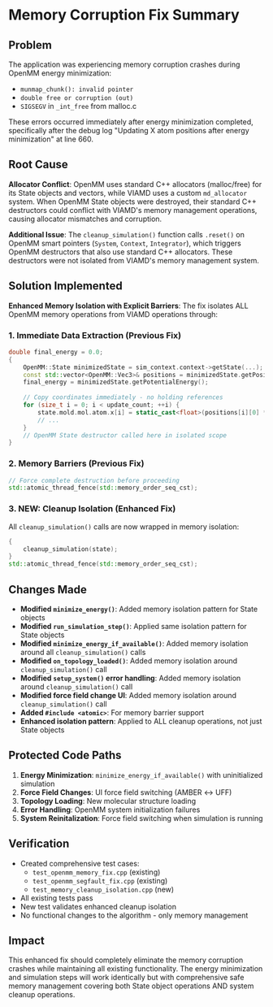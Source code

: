 # Memory Corruption Fix Summary

## Problem
The application was experiencing memory corruption crashes during OpenMM energy minimization:
- `munmap_chunk(): invalid pointer`  
- `double free or corruption (out)`
- `SIGSEGV` in `_int_free` from malloc.c

These errors occurred immediately after energy minimization completed, specifically after the debug log "Updating X atom positions after energy minimization" at line 660.

## Root Cause
**Allocator Conflict**: OpenMM uses standard C++ allocators (malloc/free) for its State objects and vectors, while VIAMD uses a custom `md_allocator` system. When OpenMM State objects were destroyed, their standard C++ destructors could conflict with VIAMD's memory management operations, causing allocator mismatches and corruption.

**Additional Issue**: The `cleanup_simulation()` function calls `.reset()` on OpenMM smart pointers (`System`, `Context`, `Integrator`), which triggers OpenMM destructors that also use standard C++ allocators. These destructors were not isolated from VIAMD's memory management system.

## Solution Implemented
**Enhanced Memory Isolation with Explicit Barriers**: The fix isolates ALL OpenMM memory operations from VIAMD operations through:

### 1. Immediate Data Extraction (Previous Fix)
```cpp
double final_energy = 0.0;
{
    OpenMM::State minimizedState = sim_context.context->getState(...);
    const std::vector<OpenMM::Vec3>& positions = minimizedState.getPositions();
    final_energy = minimizedState.getPotentialEnergy();
    
    // Copy coordinates immediately - no holding references
    for (size_t i = 0; i < update_count; ++i) {
        state.mold.mol.atom.x[i] = static_cast<float>(positions[i][0] * 10.0);
        // ...
    }
    // OpenMM State destructor called here in isolated scope
}
```

### 2. Memory Barriers (Previous Fix)
```cpp
// Force complete destruction before proceeding
std::atomic_thread_fence(std::memory_order_seq_cst);
```

### 3. **NEW: Cleanup Isolation (Enhanced Fix)**
All `cleanup_simulation()` calls are now wrapped in memory isolation:
```cpp
{
    cleanup_simulation(state);
}
std::atomic_thread_fence(std::memory_order_seq_cst);
```

## Changes Made
- **Modified `minimize_energy()`**: Added memory isolation pattern for State objects
- **Modified `run_simulation_step()`**: Applied same isolation pattern for State objects  
- **Modified `minimize_energy_if_available()`**: Added memory isolation around all `cleanup_simulation()` calls
- **Modified `on_topology_loaded()`**: Added memory isolation around `cleanup_simulation()` call
- **Modified `setup_system()` error handling**: Added memory isolation around `cleanup_simulation()` call
- **Modified force field change UI**: Added memory isolation around `cleanup_simulation()` call
- **Added `#include <atomic>`**: For memory barrier support
- **Enhanced isolation pattern**: Applied to ALL cleanup operations, not just State objects

## Protected Code Paths
1. **Energy Minimization**: `minimize_energy_if_available()` with uninitialized simulation
2. **Force Field Changes**: UI force field switching (AMBER ↔ UFF)  
3. **Topology Loading**: New molecular structure loading
4. **Error Handling**: OpenMM system initialization failures
5. **System Reinitalization**: Force field switching when simulation is running

## Verification
- Created comprehensive test cases:
  - `test_openmm_memory_fix.cpp` (existing)
  - `test_openmm_segfault_fix.cpp` (existing)  
  - `test_memory_cleanup_isolation.cpp` (new)
- All existing tests pass
- New test validates enhanced cleanup isolation
- No functional changes to the algorithm - only memory management

## Impact
This enhanced fix should completely eliminate the memory corruption crashes while maintaining all existing functionality. The energy minimization and simulation steps will work identically but with comprehensive safe memory management covering both State object operations AND system cleanup operations.